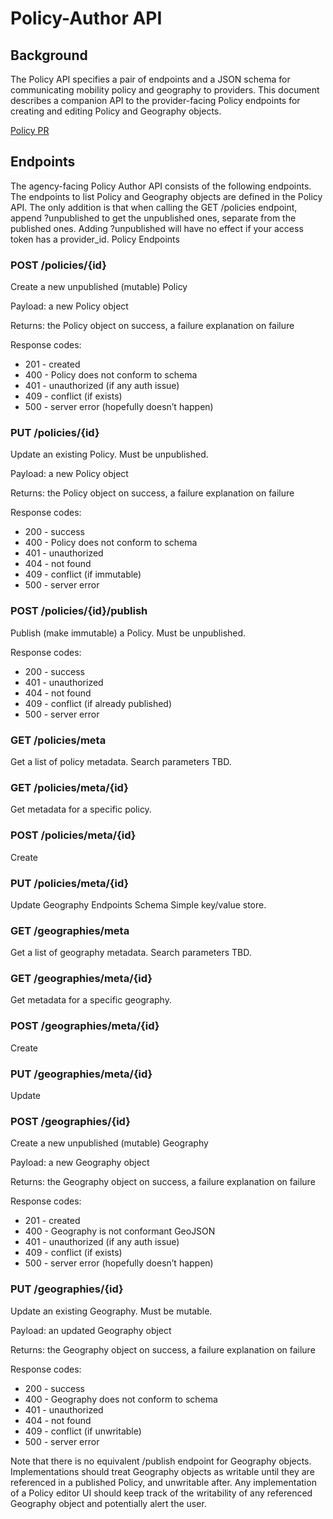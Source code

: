 # Policy-Author API

## Background

The Policy API specifies a pair of endpoints and a JSON schema for communicating mobility policy and geography to providers. This document describes a companion API to the provider-facing Policy endpoints for creating and editing Policy and Geography objects.

[Policy PR](https://github.com/CityOfLosAngeles/mobility-data-specification/pull/322)

## Endpoints

The agency-facing Policy Author API consists of the following endpoints. The endpoints to list Policy and Geography objects are defined in the Policy API. The only addition is that when calling the GET /policies endpoint, append ?unpublished to get the unpublished ones, separate from the published ones. Adding ?unpublished will have no effect if your access token has a provider_id.
Policy Endpoints

### POST /policies/{id}

Create a new unpublished (mutable) Policy

Payload: a new Policy object

Returns: the Policy object on success, a failure explanation on failure

Response codes:

- 201 - created
- 400 - Policy does not conform to schema
- 401 - unauthorized (if any auth issue)
- 409 - conflict (if exists)
- 500 - server error (hopefully doesn’t happen)

### PUT /policies/{id}

Update an existing Policy. Must be unpublished.

Payload: a new Policy object

Returns: the Policy object on success, a failure explanation on failure

Response codes:

- 200 - success
- 400 - Policy does not conform to schema
- 401 - unauthorized
- 404 - not found
- 409 - conflict (if immutable)
- 500 - server error

### POST /policies/{id}/publish

Publish (make immutable) a Policy. Must be unpublished.

Response codes:

- 200 - success
- 401 - unauthorized
- 404 - not found
- 409 - conflict (if already published)
- 500 - server error

### GET /policies/meta

Get a list of policy metadata. Search parameters TBD.

### GET /policies/meta/{id}

Get metadata for a specific policy.

### POST /policies/meta/{id}

Create

### PUT /policies/meta/{id}

Update
Geography Endpoints
Schema
Simple key/value store.

### GET /geographies/meta

Get a list of geography metadata. Search parameters TBD.

### GET /geographies/meta/{id}

Get metadata for a specific geography.

### POST /geographies/meta/{id}

Create

### PUT /geographies/meta/{id}

Update

### POST /geographies/{id}

Create a new unpublished (mutable) Geography

Payload: a new Geography object

Returns: the Geography object on success, a failure explanation on failure

Response codes:

- 201 - created
- 400 - Geography is not conformant GeoJSON
- 401 - unauthorized (if any auth issue)
- 409 - conflict (if exists)
- 500 - server error (hopefully doesn’t happen)

### PUT /geographies/{id}

Update an existing Geography. Must be mutable.

Payload: an updated Geography object

Returns: the Geography object on success, a failure explanation on failure

Response codes:

- 200 - success
- 400 - Geography does not conform to schema
- 401 - unauthorized
- 404 - not found
- 409 - conflict (if unwritable)
- 500 - server error

Note that there is no equivalent /publish endpoint for Geography objects. Implementations should treat Geography objects as writable until they are referenced in a published Policy, and unwritable after. Any implementation of a Policy editor UI should keep track of the writability of any referenced Geography object and potentially alert the user.
